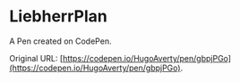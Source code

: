 # LiebherrPlan

A Pen created on CodePen.

Original URL: [https://codepen.io/HugoAverty/pen/gbpjPGo](https://codepen.io/HugoAverty/pen/gbpjPGo).

